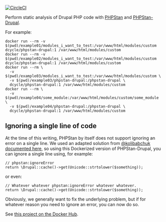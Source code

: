 [![CircleCI](https://circleci.com/gh/dcycle/docker-phpstan-drupal.svg?style=svg)](https://circleci.com/gh/dcycle/docker-phpstan-drupal)

Perform static analysis of Drupal PHP code with [PHPStan](https://github.com/phpstan/phpstan) and [PHPStan-Drupal](https://github.com/mglaman/phpstan-drupal).

For example:

    docker run --rm -v $(pwd)/example01/modules_i_want_to_test:/var/www/html/modules/custom dcycle/phpstan-drupal:1 /var/www/html/modules/custom
    docker run --rm -v $(pwd)/example02/modules_i_want_to_test:/var/www/html/modules/custom dcycle/phpstan-drupal:1 /var/www/html/modules/custom
    docker run --rm \
      -v $(pwd)/example03/modules_i_want_to_test:/var/www/html/modules/custom \
      -v $(pwd)/example03/phpstan-drupal:/phpstan-drupal \
      dcycle/phpstan-drupal:1 /var/www/html/modules/custom
    docker run --rm \
      -v $(pwd)/example04/some_module:/var/www/html/modules/custom/some_module \
      -v $(pwd)/example04/phpstan-drupal:/phpstan-drupal \
      dcycle/phpstan-drupal:1 /var/www/html/modules/custom

Ignoring a single line of code
-----

At the time of this writing, PHPStan by itself does not support ignoring an error on a single line. We used an adapted solution from [@kolibabchuk](https://github.com/kolibabchuk) [documented here](https://github.com/phpstan/phpstan/issues/786#issuecomment-532865549), so using this Dockerized version of PHPStan-Drupal, you can ignore a single line using, for example:

    // phpstan:ignoreError
    return \Drupal::cache()->get(Unicode::strtolower($something));

or even:

    // Whatever whatever phpstan:ignoreError whatever whatever.
    return \Drupal::cache()->get(Unicode::strtolower($something));
    
Obviously, we generally want to fix the underlying problem, but if for whatever reason you need to ignore an error, you can now do so.

See [this project on the Docker Hub](https://hub.docker.com/r/dcycle/phpstan-drupal/).
